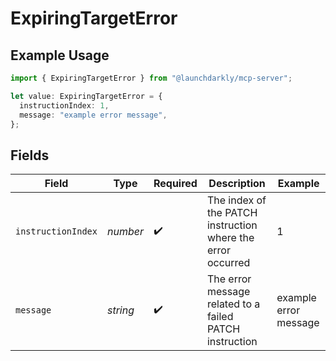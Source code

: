 # ExpiringTargetError

## Example Usage

```typescript
import { ExpiringTargetError } from "@launchdarkly/mcp-server";

let value: ExpiringTargetError = {
  instructionIndex: 1,
  message: "example error message",
};
```

## Fields

| Field                                                       | Type                                                        | Required                                                    | Description                                                 | Example                                                     |
| ----------------------------------------------------------- | ----------------------------------------------------------- | ----------------------------------------------------------- | ----------------------------------------------------------- | ----------------------------------------------------------- |
| `instructionIndex`                                          | *number*                                                    | :heavy_check_mark:                                          | The index of the PATCH instruction where the error occurred | 1                                                           |
| `message`                                                   | *string*                                                    | :heavy_check_mark:                                          | The error message related to a failed PATCH instruction     | example error message                                       |